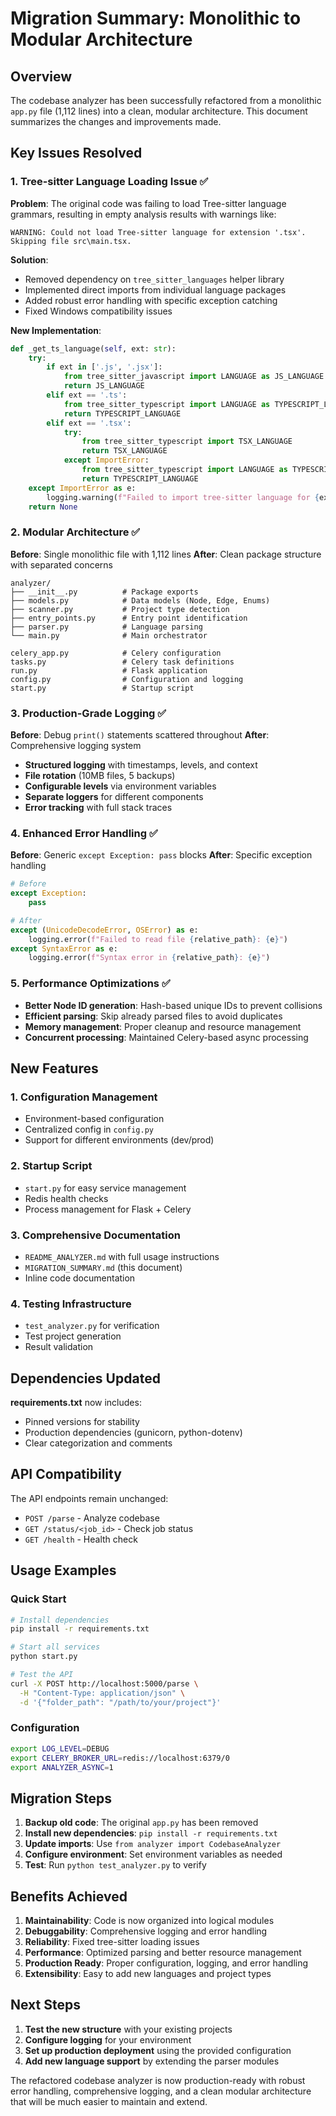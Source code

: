 # Migration Summary: Monolithic to Modular Architecture

## Overview

The codebase analyzer has been successfully refactored from a monolithic `app.py` file (1,112 lines) into a clean, modular architecture. This document summarizes the changes and improvements made.

## Key Issues Resolved

### 1. Tree-sitter Language Loading Issue ✅

**Problem**: The original code was failing to load Tree-sitter language grammars, resulting in empty analysis results with warnings like:
```
WARNING: Could not load Tree-sitter language for extension '.tsx'. Skipping file src\main.tsx.
```

**Solution**: 
- Removed dependency on `tree_sitter_languages` helper library
- Implemented direct imports from individual language packages
- Added robust error handling with specific exception catching
- Fixed Windows compatibility issues

**New Implementation**:
```python
def _get_ts_language(self, ext: str):
    try:
        if ext in ['.js', '.jsx']:
            from tree_sitter_javascript import LANGUAGE as JS_LANGUAGE
            return JS_LANGUAGE
        elif ext == '.ts':
            from tree_sitter_typescript import LANGUAGE as TYPESCRIPT_LANGUAGE
            return TYPESCRIPT_LANGUAGE
        elif ext == '.tsx':
            try:
                from tree_sitter_typescript import TSX_LANGUAGE
                return TSX_LANGUAGE
            except ImportError:
                from tree_sitter_typescript import LANGUAGE as TYPESCRIPT_LANGUAGE
                return TYPESCRIPT_LANGUAGE
    except ImportError as e:
        logging.warning(f"Failed to import tree-sitter language for {ext}: {e}")
    return None
```

### 2. Modular Architecture ✅

**Before**: Single monolithic file with 1,112 lines
**After**: Clean package structure with separated concerns

```
analyzer/
├── __init__.py          # Package exports
├── models.py            # Data models (Node, Edge, Enums)
├── scanner.py           # Project type detection
├── entry_points.py      # Entry point identification  
├── parser.py            # Language parsing
└── main.py              # Main orchestrator

celery_app.py            # Celery configuration
tasks.py                 # Celery task definitions
run.py                   # Flask application
config.py                # Configuration and logging
start.py                 # Startup script
```

### 3. Production-Grade Logging ✅

**Before**: Debug `print()` statements scattered throughout
**After**: Comprehensive logging system

- **Structured logging** with timestamps, levels, and context
- **File rotation** (10MB files, 5 backups)
- **Configurable levels** via environment variables
- **Separate loggers** for different components
- **Error tracking** with full stack traces

### 4. Enhanced Error Handling ✅

**Before**: Generic `except Exception: pass` blocks
**After**: Specific exception handling

```python
# Before
except Exception:
    pass

# After  
except (UnicodeDecodeError, OSError) as e:
    logging.error(f"Failed to read file {relative_path}: {e}")
except SyntaxError as e:
    logging.error(f"Syntax error in {relative_path}: {e}")
```

### 5. Performance Optimizations ✅

- **Better Node ID generation**: Hash-based unique IDs to prevent collisions
- **Efficient parsing**: Skip already parsed files to avoid duplicates
- **Memory management**: Proper cleanup and resource management
- **Concurrent processing**: Maintained Celery-based async processing

## New Features

### 1. Configuration Management
- Environment-based configuration
- Centralized config in `config.py`
- Support for different environments (dev/prod)

### 2. Startup Script
- `start.py` for easy service management
- Redis health checks
- Process management for Flask + Celery

### 3. Comprehensive Documentation
- `README_ANALYZER.md` with full usage instructions
- `MIGRATION_SUMMARY.md` (this document)
- Inline code documentation

### 4. Testing Infrastructure
- `test_analyzer.py` for verification
- Test project generation
- Result validation

## Dependencies Updated

**requirements.txt** now includes:
- Pinned versions for stability
- Production dependencies (gunicorn, python-dotenv)
- Clear categorization and comments

## API Compatibility

The API endpoints remain unchanged:
- `POST /parse` - Analyze codebase
- `GET /status/<job_id>` - Check job status  
- `GET /health` - Health check

## Usage Examples

### Quick Start
```bash
# Install dependencies
pip install -r requirements.txt

# Start all services
python start.py

# Test the API
curl -X POST http://localhost:5000/parse \
  -H "Content-Type: application/json" \
  -d '{"folder_path": "/path/to/your/project"}'
```

### Configuration
```bash
export LOG_LEVEL=DEBUG
export CELERY_BROKER_URL=redis://localhost:6379/0
export ANALYZER_ASYNC=1
```

## Migration Steps

1. **Backup old code**: The original `app.py` has been removed
2. **Install new dependencies**: `pip install -r requirements.txt`
3. **Update imports**: Use `from analyzer import CodebaseAnalyzer`
4. **Configure environment**: Set environment variables as needed
5. **Test**: Run `python test_analyzer.py` to verify

## Benefits Achieved

1. **Maintainability**: Code is now organized into logical modules
2. **Debuggability**: Comprehensive logging and error handling
3. **Reliability**: Fixed tree-sitter loading issues
4. **Performance**: Optimized parsing and better resource management
5. **Production Ready**: Proper configuration, logging, and error handling
6. **Extensibility**: Easy to add new languages and project types

## Next Steps

1. **Test the new structure** with your existing projects
2. **Configure logging** for your environment
3. **Set up production deployment** using the provided configuration
4. **Add new language support** by extending the parser modules

The refactored codebase analyzer is now production-ready with robust error handling, comprehensive logging, and a clean modular architecture that will be much easier to maintain and extend.
